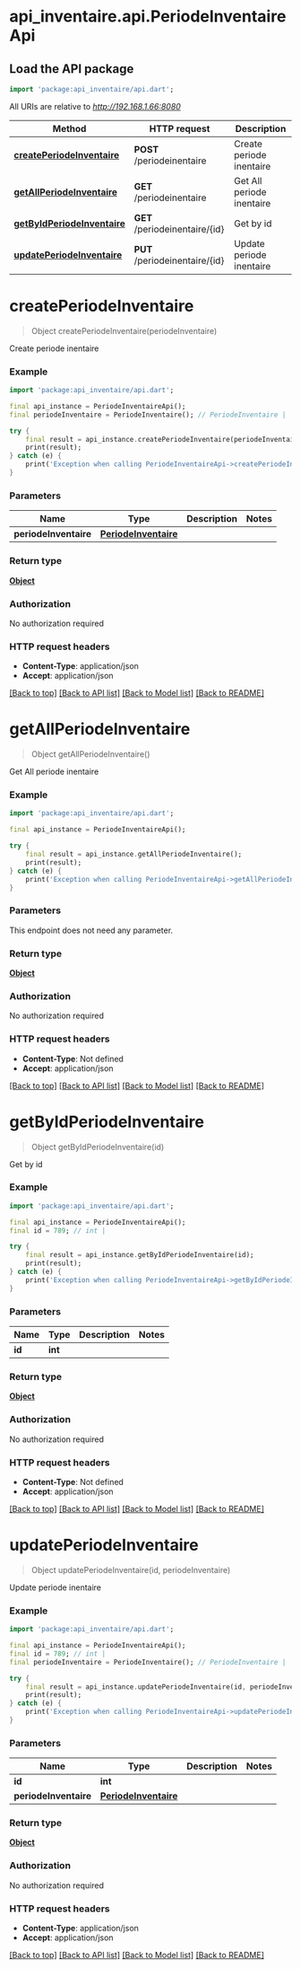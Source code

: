 # api_inventaire.api.PeriodeInventaireApi

## Load the API package
```dart
import 'package:api_inventaire/api.dart';
```

All URIs are relative to *http://192.168.1.66:8080*

Method | HTTP request | Description
------------- | ------------- | -------------
[**createPeriodeInventaire**](PeriodeInventaireApi.md#createperiodeinventaire) | **POST** /periodeinentaire | Create periode inentaire
[**getAllPeriodeInventaire**](PeriodeInventaireApi.md#getallperiodeinventaire) | **GET** /periodeinentaire | Get All periode inentaire
[**getByIdPeriodeInventaire**](PeriodeInventaireApi.md#getbyidperiodeinventaire) | **GET** /periodeinentaire/{id} | Get by id
[**updatePeriodeInventaire**](PeriodeInventaireApi.md#updateperiodeinventaire) | **PUT** /periodeinentaire/{id} | Update periode inentaire


# **createPeriodeInventaire**
> Object createPeriodeInventaire(periodeInventaire)

Create periode inentaire

### Example
```dart
import 'package:api_inventaire/api.dart';

final api_instance = PeriodeInventaireApi();
final periodeInventaire = PeriodeInventaire(); // PeriodeInventaire | 

try {
    final result = api_instance.createPeriodeInventaire(periodeInventaire);
    print(result);
} catch (e) {
    print('Exception when calling PeriodeInventaireApi->createPeriodeInventaire: $e\n');
}
```

### Parameters

Name | Type | Description  | Notes
------------- | ------------- | ------------- | -------------
 **periodeInventaire** | [**PeriodeInventaire**](PeriodeInventaire.md)|  | 

### Return type

[**Object**](Object.md)

### Authorization

No authorization required

### HTTP request headers

 - **Content-Type**: application/json
 - **Accept**: application/json

[[Back to top]](#) [[Back to API list]](../README.md#documentation-for-api-endpoints) [[Back to Model list]](../README.md#documentation-for-models) [[Back to README]](../README.md)

# **getAllPeriodeInventaire**
> Object getAllPeriodeInventaire()

Get All periode inentaire

### Example
```dart
import 'package:api_inventaire/api.dart';

final api_instance = PeriodeInventaireApi();

try {
    final result = api_instance.getAllPeriodeInventaire();
    print(result);
} catch (e) {
    print('Exception when calling PeriodeInventaireApi->getAllPeriodeInventaire: $e\n');
}
```

### Parameters
This endpoint does not need any parameter.

### Return type

[**Object**](Object.md)

### Authorization

No authorization required

### HTTP request headers

 - **Content-Type**: Not defined
 - **Accept**: application/json

[[Back to top]](#) [[Back to API list]](../README.md#documentation-for-api-endpoints) [[Back to Model list]](../README.md#documentation-for-models) [[Back to README]](../README.md)

# **getByIdPeriodeInventaire**
> Object getByIdPeriodeInventaire(id)

Get by id

### Example
```dart
import 'package:api_inventaire/api.dart';

final api_instance = PeriodeInventaireApi();
final id = 789; // int | 

try {
    final result = api_instance.getByIdPeriodeInventaire(id);
    print(result);
} catch (e) {
    print('Exception when calling PeriodeInventaireApi->getByIdPeriodeInventaire: $e\n');
}
```

### Parameters

Name | Type | Description  | Notes
------------- | ------------- | ------------- | -------------
 **id** | **int**|  | 

### Return type

[**Object**](Object.md)

### Authorization

No authorization required

### HTTP request headers

 - **Content-Type**: Not defined
 - **Accept**: application/json

[[Back to top]](#) [[Back to API list]](../README.md#documentation-for-api-endpoints) [[Back to Model list]](../README.md#documentation-for-models) [[Back to README]](../README.md)

# **updatePeriodeInventaire**
> Object updatePeriodeInventaire(id, periodeInventaire)

Update periode inentaire

### Example
```dart
import 'package:api_inventaire/api.dart';

final api_instance = PeriodeInventaireApi();
final id = 789; // int | 
final periodeInventaire = PeriodeInventaire(); // PeriodeInventaire | 

try {
    final result = api_instance.updatePeriodeInventaire(id, periodeInventaire);
    print(result);
} catch (e) {
    print('Exception when calling PeriodeInventaireApi->updatePeriodeInventaire: $e\n');
}
```

### Parameters

Name | Type | Description  | Notes
------------- | ------------- | ------------- | -------------
 **id** | **int**|  | 
 **periodeInventaire** | [**PeriodeInventaire**](PeriodeInventaire.md)|  | 

### Return type

[**Object**](Object.md)

### Authorization

No authorization required

### HTTP request headers

 - **Content-Type**: application/json
 - **Accept**: application/json

[[Back to top]](#) [[Back to API list]](../README.md#documentation-for-api-endpoints) [[Back to Model list]](../README.md#documentation-for-models) [[Back to README]](../README.md)

